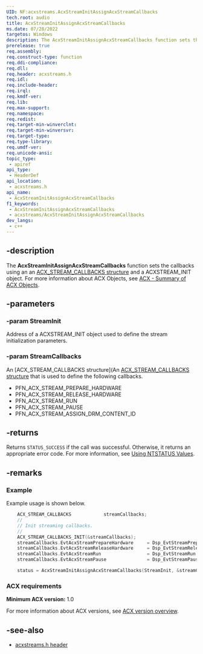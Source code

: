 ```yaml
---
UID: NF:acxstreams.AcxStreamInitAssignAcxStreamCallbacks
tech.root: audio
title: AcxStreamInitAssignAcxStreamCallbacks
ms.date: 07/28/2022
targetos: Windows
description: The AcxStreamInitAssignAcxStreamCallbacks function sets the callbacks using an an ACX_STREAM_CALLBACKS structure and a ACXSTREAM_INIT object.
prerelease: true
req.assembly: 
req.construct-type: function
req.ddi-compliance: 
req.dll: 
req.header: acxstreams.h
req.idl: 
req.include-header: 
req.irql: 
req.kmdf-ver: 
req.lib: 
req.max-support: 
req.namespace: 
req.redist: 
req.target-min-winverclnt: 
req.target-min-winversvr: 
req.target-type: 
req.type-library: 
req.umdf-ver: 
req.unicode-ansi: 
topic_type:
 - apiref
api_type:
 - HeaderDef 
api_location:
 - acxstreams.h
api_name:
 - AcxStreamInitAssignAcxStreamCallbacks
f1_keywords:
 - AcxStreamInitAssignAcxStreamCallbacks
 - acxstreams/AcxStreamInitAssignAcxStreamCallbacks
dev_langs:
 - c++
---
```


## -description

The **AcxStreamInitAssignAcxStreamCallbacks** function sets the callbacks using an an [ACX_STREAM_CALLBACKS structure](ns-acxstreams-acx_stream_callbacks.md) and a ACXSTREAM_INIT object.  For more information about ACX Objects, see [ACX - Summary of ACX Objects](/windows-hardware/drivers/audio/acx-summary-of-objects).

## -parameters

### -param StreamInit

Address of a ACXSTREAM_INIT object used to define the stream initialization parameters. 

### -param StreamCallbacks

An [ACX_STREAM_CALLBACKS structure](An [ACX_STREAM_CALLBACKS structure](ns-acxstreams-acx_stream_callbacks.md) that is used to define the following callbacks.

- PFN_ACX_STREAM_PREPARE_HARDWARE
- PFN_ACX_STREAM_RELEASE_HARDWARE
- PFN_ACX_STREAM_RUN
- PFN_ACX_STREAM_PAUSE
- PFN_ACX_STREAM_ASSIGN_DRM_CONTENT_ID

## -returns

Returns `STATUS_SUCCESS` if the call was successful. Otherwise, it returns an appropriate error code. For more information, see [Using NTSTATUS Values](/windows-hardware/drivers/kernel/using-ntstatus-values).

## -remarks

### Example

Example usage is shown below.

```cpp
    ACX_STREAM_CALLBACKS            streamCallbacks;
    //
    // Init streaming callbacks.
    //
    ACX_STREAM_CALLBACKS_INIT(&streamCallbacks);
    streamCallbacks.EvtAcxStreamPrepareHardware     = Dsp_EvtStreamPrepareHardware;
    streamCallbacks.EvtAcxStreamReleaseHardware     = Dsp_EvtStreamReleaseHardware;
    streamCallbacks.EvtAcxStreamRun                 = Dsp_EvtStreamRun;
    streamCallbacks.EvtAcxStreamPause               = Dsp_EvtStreamPause;

    status = AcxStreamInitAssignAcxStreamCallbacks(StreamInit, &streamCallbacks);
```

### ACX requirements

**Minimum ACX version:** 1.0

For more information about ACX versions, see [ACX version overview](/windows-hardware/drivers/audio/acx-version-overview).

## -see-also

- [acxstreams.h header](index.md)
